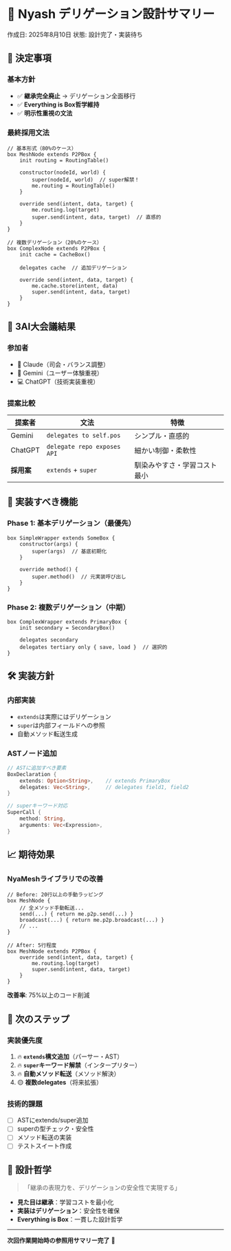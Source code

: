 # 🎯 Nyash デリゲーション設計サマリー

作成日: 2025年8月10日
状態: 設計完了・実装待ち

## 🎉 決定事項

### **基本方針**
- ✅ **継承完全廃止** → デリゲーション全面移行
- ✅ **Everything is Box哲学維持**
- ✅ **明示性重視の文法**

### **最終採用文法**
```nyash
// 基本形式（80%のケース）
box MeshNode extends P2PBox {
    init routing = RoutingTable()
    
    constructor(nodeId, world) {
        super(nodeId, world)  // super解禁！
        me.routing = RoutingTable()
    }
    
    override send(intent, data, target) {
        me.routing.log(target)
        super.send(intent, data, target)  // 直感的
    }
}

// 複数デリゲーション（20%のケース）
box ComplexNode extends P2PBox {
    init cache = CacheBox()
    
    delegates cache  // 追加デリゲーション
    
    override send(intent, data, target) {
        me.cache.store(intent, data)
        super.send(intent, data, target)
    }
}
```

## 🌟 3AI大会議結果

### **参加者**
- 🤖 Claude（司会・バランス調整）
- 🌟 Gemini（ユーザー体験重視）
- 💻 ChatGPT（技術実装重視）

### **提案比較**
| 提案者 | 文法 | 特徴 |
|--------|------|------|
| Gemini | `delegates to self.pos` | シンプル・直感的 |
| ChatGPT | `delegate repo exposes API` | 細かい制御・柔軟性 |
| **採用案** | `extends` + `super` | 馴染みやすさ・学習コスト最小 |

## 🚀 実装すべき機能

### **Phase 1: 基本デリゲーション（最優先）**
```nyash
box SimpleWrapper extends SomeBox {
    constructor(args) {
        super(args)  // 基底初期化
    }
    
    override method() {
        super.method()  // 元実装呼び出し
    }
}
```

### **Phase 2: 複数デリゲーション（中期）**
```nyash
box ComplexWrapper extends PrimaryBox {
    init secondary = SecondaryBox()
    
    delegates secondary
    delegates tertiary only { save, load }  // 選択的
}
```

## 🛠️ 実装方針

### **内部実装**
- `extends`は実際にはデリゲーション
- `super`は内部フィールドへの参照
- 自動メソッド転送生成

### **ASTノード追加**
```rust
// ASTに追加すべき要素
BoxDeclaration {
    extends: Option<String>,    // extends PrimaryBox
    delegates: Vec<String>,     // delegates field1, field2
}

// superキーワード対応
SuperCall {
    method: String,
    arguments: Vec<Expression>,
}
```

## 📈 期待効果

### **NyaMeshライブラリでの改善**
```nyash
// Before: 20行以上の手動ラッピング
box MeshNode {
    // 全メソッド手動転送...
    send(...) { return me.p2p.send(...) }
    broadcast(...) { return me.p2p.broadcast(...) }
    // ...
}

// After: 5行程度
box MeshNode extends P2PBox {
    override send(intent, data, target) {
        me.routing.log(target)
        super.send(intent, data, target)
    }
}
```

**改善率**: 75%以上のコード削減

## 🎯 次のステップ

### **実装優先度**
1. 🔥 **`extends`構文追加**（パーサー・AST）
2. 🔥 **`super`キーワード解禁**（インタープリター）
3. 🔥 **自動メソッド転送**（メソッド解決）
4. 🟡 **複数delegates**（将来拡張）

### **技術的課題**
- [ ] ASTにextends/super追加
- [ ] superの型チェック・安全性
- [ ] メソッド転送の実装
- [ ] テストスイート作成

## 📝 設計哲学

> 「継承の表現力を、デリゲーションの安全性で実現する」

- **見た目は継承**：学習コストを最小化
- **実装はデリゲーション**：安全性を確保
- **Everything is Box**：一貫した設計哲学

---
**次回作業開始時の参照用サマリー完了** 🎉